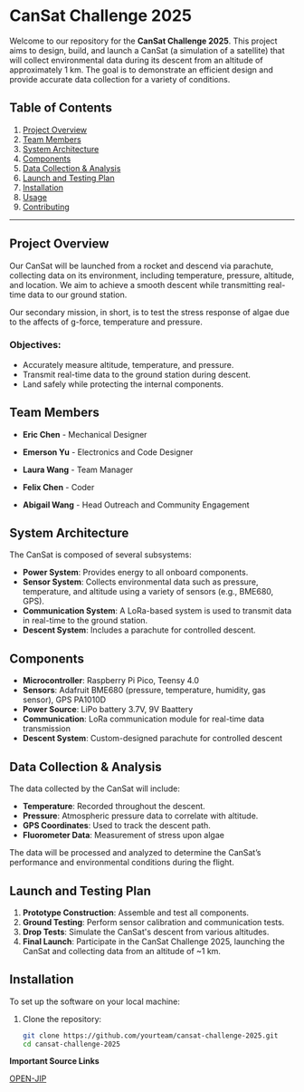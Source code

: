 # CanSat Challenge 2025

Welcome to our repository for the **CanSat Challenge 2025**. This project aims to design, build, and launch a CanSat (a simulation of a satellite) that will collect environmental data during its descent from an altitude of approximately 1 km. The goal is to demonstrate an efficient design and provide accurate data collection for a variety of conditions.

## Table of Contents

1. [Project Overview](#project-overview)
2. [Team Members](#team-members)
3. [System Architecture](#system-architecture)
4. [Components](#components)
5. [Data Collection & Analysis](#data-collection--analysis)
6. [Launch and Testing Plan](#launch-and-testing-plan)
7. [Installation](#installation)
8. [Usage](#usage)
9. [Contributing](#contributing)

---

## Project Overview

Our CanSat will be launched from a rocket and descend via parachute, collecting data on its environment, including temperature, pressure, altitude, and location. We aim to achieve a smooth descent while transmitting real-time data to our ground station. 

Our secondary mission, in short, is to test the stress response of algae due to the affects of g-force, temperature and pressure.

### Objectives:
- Accurately measure altitude, temperature, and pressure.
- Transmit real-time data to the ground station during descent.
- Land safely while protecting the internal components.

## Team Members

- **Eric Chen** - Mechanical Designer

- **Emerson Yu** - Electronics and Code Designer

- **Laura Wang** - Team Manager

- **Felix Chen** - Coder 

- **Abigail Wang** - Head Outreach and Community Engagement

## System Architecture

The CanSat is composed of several subsystems:

- **Power System**: Provides energy to all onboard components.
- **Sensor System**: Collects environmental data such as pressure, temperature, and altitude using a variety of sensors (e.g., BME680, GPS).
- **Communication System**: A LoRa-based system is used to transmit data in real-time to the ground station.
- **Descent System**: Includes a parachute for controlled descent.

## Components

- **Microcontroller**: Raspberry Pi Pico, Teensy 4.0
- **Sensors**: Adafruit BME680 (pressure, temperature, humidity, gas sensor), GPS PA1010D
- **Power Source**: LiPo battery 3.7V, 9V Baattery
- **Communication**: LoRa communication module for real-time data transmission
- **Descent System**: Custom-designed parachute for controlled descent

## Data Collection & Analysis

The data collected by the CanSat will include:

- **Temperature**: Recorded throughout the descent.
- **Pressure**: Atmospheric pressure data to correlate with altitude.
- **GPS Coordinates**: Used to track the descent path.
- **Fluorometer Data**: Measurement of stress upon algae

The data will be processed and analyzed to determine the CanSat’s performance and environmental conditions during the flight.

## Launch and Testing Plan

1. **Prototype Construction**: Assemble and test all components.
2. **Ground Testing**: Perform sensor calibration and communication tests.
3. **Drop Tests**: Simulate the CanSat's descent from various altitudes.
4. **Final Launch**: Participate in the CanSat Challenge 2025, launching the CanSat and collecting data from an altitude of ~1 km.

## Installation

To set up the software on your local machine:

1. Clone the repository:
   ```bash
   git clone https://github.com/yourteam/cansat-challenge-2025.git
   cd cansat-challenge-2025

**Important Source Links**

[OPEN-JIP](https://github.com/HarveyBates/Open-JIP)

